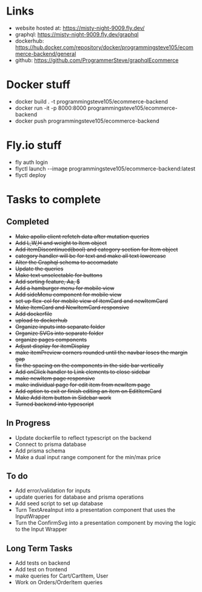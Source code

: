 # Links
- website hosted at: https://misty-night-9009.fly.dev/
- graphql: https://misty-night-9009.fly.dev/graphql
- dockerhub: https://hub.docker.com/repository/docker/programmingsteve105/ecommerce-backend/general
- github: https://github.com/ProgrammerSteve/graphqlEcommerce

# Docker stuff
- docker build . -t programmingsteve105/ecommerce-backend
- docker run -it -p 8000:8000 programmingsteve105/ecommerce-backend
- docker push programmingsteve105/ecommerce-backend

# Fly.io stuff
- fly auth login
- flyctl launch --image programmingsteve105/ecommerce-backend:latest
- flyctl deploy

# Tasks to complete
## Completed
- ~~Make apollo client refetch data after mutation queries~~
- ~~Add L,W,H and weight to Item object~~
- ~~Add itemDiscontinued(bool) and category section for Item object~~
- ~~category handler will be for text and make all text lowercase~~
- ~~Alter the Graphql schema to accomadate~~
- ~~Update the queries~~
- ~~Make text unselectable for buttons~~
- ~~Add sorting feature, Aa, $~~
- ~~Add a hamburger menu for mobile view~~
- ~~Add sideMenu component for mobile view~~
- ~~set up flex-col for mobile view of itemCard and newItemCard~~
- ~~Make ItemCard and NewItemCard responsive~~
- ~~Add dockerfile~~ 
- ~~upload to dockerhub~~
- ~~Organize inputs into separate folder~~
- ~~Organize SVGs into separate folder~~
- ~~organize pages components~~
- ~~Adjust display for itemDisplay~~
- ~~make itemPreview corners rounded until the navbar loses the margin gap~~
- ~~fix the spacing on the components in the side bar vertically~~
- ~~Add onClick handler to Link elements to close sidebar~~
- ~~make newItem page responsive~~
- ~~make individual page for edit item from newItem page~~
- ~~Add option to exit or finish editing an item on EditItemCard~~
- ~~Make Add item button in Sidebar work~~
- ~~Turned backend into typescript~~

## In Progress
- Update dockerfile to reflect typescript on the backend
- Connect to prisma database
- Add prisma schema
- Make a dual input range component for the min/max price

## To do
- Add error/validation for inputs
- update queries for database and prisma operations
- Add seed script to set up database
- Turn TextAreaInput into a presentation component that uses the InputWrapper
- Turn the ConfirmSvg into a presentation component by moving the logic to the Input Wrapper

## Long Term Tasks
- Add tests on backend
- Add test on frontend
- make queries for Cart/CartItem, User
- Work on Orders/OrderItem queries

